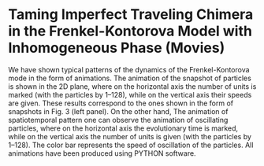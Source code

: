 # Taming Imperfect Traveling Chimera in the Frenkel-Kontorova Model with Inhomogeneous Phase (Movies) 
We have shown typical patterns of the dynamics of the Frenkel-Kontorova mode in the form of animations. The animation of the snapshot of particles is shown in the 2D plane, where on the horizontal axis the number of units is marked (with the particles by 1–128), while on the vertical axis their speeds are given. These results correspond to the ones shown in the form of snapshots in Fig. 3 (left panel). On the other hand, The animation of spatiotemporal pattern one can observe the animation of oscillating particles, where on the horizontal axis the evolutionary time is marked, while on the vertical axis the number of units is given (with the particles by 1–128). The color bar represents the speed of oscillation of the particles. All animations have been produced using PYTHON software.
